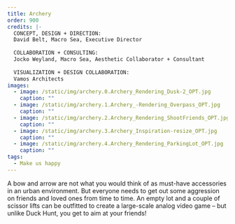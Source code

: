 ```yaml
---
title: Archery
order: 900
credits: |-
  CONCEPT, DESIGN + DIRECTION:  
  David Belt, Macro Sea, Executive Director  
    
  COLLABORATION + CONSULTING:  
  Jocko Weyland, Macro Sea, Aesthetic Collaborator + Consultant  
    
  VISUALIZATION + DESIGN COLLABORATION:  
  Vamos Architects
images:
  - image: /static/img/archery.0.Archery_Rendering_Dusk-2_OPT.jpg
    caption: ""
  - image: /static/img/archery.1.Archery_-Rendering_Overpass_OPT.jpg
    caption: ""
  - image: /static/img/archery.2.Archery_Rendering_ShootFriends_OPT.jpg
    caption: ""
  - image: /static/img/archery.3.Archery_Inspiration-resize_OPT.jpg
    caption: ""
  - image: /static/img/archery.4.Archery_Rendering_ParkingLot_OPT.jpg
    caption: ""
tags:
  - Make us happy
---
```

A bow and arrow are not what you would think of as must-have accessories in an urban environment. But everyone needs to get out some aggression on friends and loved ones from time to time. An empty lot and a couple of scissor lifts can be outfitted to create a large-scale analog video game – but unlike Duck Hunt, you get to aim at your friends!
